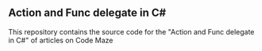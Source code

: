 ## Action and Func delegate in C#

This repository contains the source code for the "Action and Func delegate in C#" of articles on Code Maze

